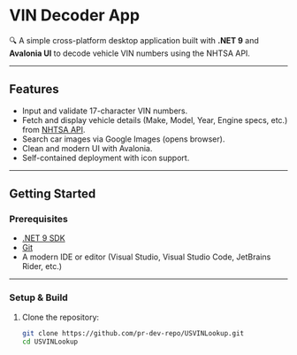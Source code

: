 # VIN Decoder App

🔍 A simple cross-platform desktop application built with **.NET 9** and **Avalonia UI** to decode vehicle VIN numbers using the NHTSA API.

---

## Features

- Input and validate 17-character VIN numbers.
- Fetch and display vehicle details (Make, Model, Year, Engine specs, etc.) from [NHTSA API](https://vpic.nhtsa.dot.gov/api/).
- Search car images via Google Images (opens browser).
- Clean and modern UI with Avalonia.
- Self-contained deployment with icon support.

---
## Getting Started

### Prerequisites

- [.NET 9 SDK](https://dotnet.microsoft.com/en-us/download/dotnet/9.0)
- [Git](https://git-scm.com/downloads)
- A modern IDE or editor (Visual Studio, Visual Studio Code, JetBrains Rider, etc.)

---

### Setup & Build

1. Clone the repository:

   ```bash
   git clone https://github.com/pr-dev-repo/USVINLookup.git
   cd USVINLookup
